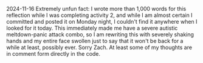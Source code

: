 2024-11-16 Extremely unfun fact: I wrote more than 1,000 words for this reflection while I was completing activity 2, and while I am almost certain I committed and posted it on Monday night, I couldn't find it anywhere when I looked for it today. This immediately made me have a severe autistic meltdown-panic attack combo, so I am rewriting this with severely shaking hands and my entire face swollen just to say that it won't be back for a while at least, possibly ever. Sorry Zach. At least some of my thoughts are in comment form directly in the code.
